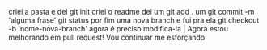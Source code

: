 criei a pasta e dei git init
criei o readme 
dei um git add .
um git commit -m 'alguma frase'
git status
por fim uma nova branch e fui pra ela
git checkout -b 'nome-nova-branch'
agora é preciso modifica-la
| Agora estou melhorando em pull request!
Vou continuar me esforçando
